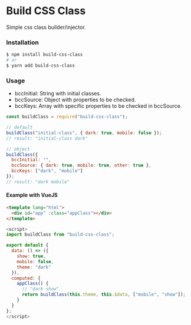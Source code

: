 # Build CSS Class

Simple css class builder/injector.

### Installation

```bash
$ npm install build-css-class
# or
$ yarn add build-css-class
```

### Usage

- bccInitial: String with initial classes.
- bccSource: Object with properties to be checked.
- bccKeys: Array with specific properties to be checked in bccSource.

```js
const buildClass = require("build-css-class");

// default
buildClass("initial-class", { dark: true, mobile: false });
// result: "initial-class dark"

// object
buildClass({
  bccInitial: "",
  bccSource: { dark: true, mobile: true, other: true },
  bccKeys: ["dark", "mobile"]
});
// result: "dark mobile"
```

#### Example with VueJS

```html
<template lang="html">
  <div id="app" :class="appClass"></div>
</template>
```

```js
<script>
import buildClass from "build-css-class";

export default {
  data: () => ({
    show: true,
    mobile: false,
    theme: "dark"
  }),
  computed: {
    appClass() {
      // "dark show"
      return buildClass(this.theme, this.$data, ["mobile", "show"]);
    }
  }
};
</script>
```
